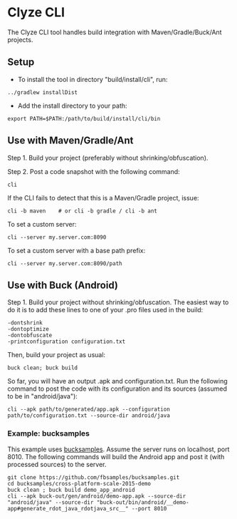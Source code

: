 # Clyze CLI #

The Clyze CLI tool handles build integration with Maven/Gradle/Buck/Ant projects.

## Setup ##

* To install the tool in directory "build/install/cli", run:

```
../gradlew installDist
```

* Add the install directory to your path:

```
export PATH=$PATH:/path/to/build/install/cli/bin
```

## Use with Maven/Gradle/Ant ##

Step 1. Build your project (preferably without shrinking/obfuscation).

Step 2. Post a code snapshot with the following command:

```
cli
```

If the CLI fails to detect that this is a Maven/Gradle project, issue:

```
cli -b maven    # or cli -b gradle / cli -b ant
```

To set a custom server:

```
cli --server my.server.com:8090
```

To set a custom server with a base path prefix:

```
cli --server my.server.com:8090/path
```

## Use with Buck (Android) ##

Step 1. Build your project without shrinking/obfuscation. The easiest
way to do it is to add these lines to one of your .pro files used in
the build:

```
-dontshrink
-dontoptimize
-dontobfuscate
-printconfiguration configuration.txt
```

Then, build your project as usual:

```
buck clean; buck build
```

So far, you will have an output .apk and configuration.txt. Run the
following command to post the code with its configuration and its
sources (assumed to be in "android/java"):

```
cli --apk path/to/generated/app.apk --configuration path/to/configuration.txt --source-dir android/java
```

### Example: bucksamples ###

This example uses
[bucksamples](https://github.com/fbsamples/bucksamples). Assume the
server runs on localhost, port 8010. The following commands will build
the Android app and post it (with processed sources) to the server.

```
git clone https://github.com/fbsamples/bucksamples.git
cd bucksamples/cross-platform-scale-2015-demo
buck clean ; buck build demo_app_android
cli --apk buck-out/gen/android/demo-app.apk --source-dir "android/java" --source-dir "buck-out/bin/android/__demo-app#generate_rdot_java_rdotjava_src__" --port 8010
```
